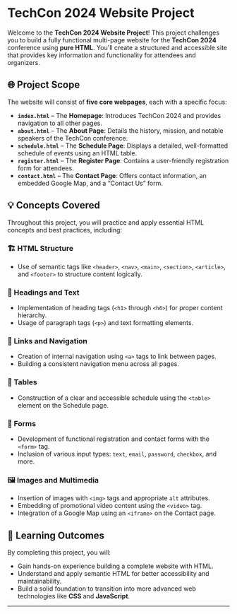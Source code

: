 # TechCon 2024 Website Project

Welcome to the **TechCon 2024 Website Project**! This project challenges you to build a fully functional multi-page website for the **TechCon 2024** conference using **pure HTML**. You'll create a structured and accessible site that provides key information and functionality for attendees and organizers.

## 🌐 Project Scope

The website will consist of **five core webpages**, each with a specific focus:

- **`index.html`** – The **Homepage**: Introduces TechCon 2024 and provides navigation to all other pages.
- **`about.html`** – The **About Page**: Details the history, mission, and notable speakers of the TechCon conference.
- **`schedule.html`** – The **Schedule Page**: Displays a detailed, well-formatted schedule of events using an HTML table.
- **`register.html`** – The **Register Page**: Contains a user-friendly registration form for attendees.
- **`contact.html`** – The **Contact Page**: Offers contact information, an embedded Google Map, and a “Contact Us” form.

## 💡 Concepts Covered

Throughout this project, you will practice and apply essential HTML concepts and best practices, including:

### 🏗️ HTML Structure
- Use of semantic tags like `<header>`, `<nav>`, `<main>`, `<section>`, `<article>`, and `<footer>` to structure content logically.

### 📝 Headings and Text
- Implementation of heading tags (`<h1>` through `<h6>`) for proper content hierarchy.
- Usage of paragraph tags (`<p>`) and text formatting elements.

### 🔗 Links and Navigation
- Creation of internal navigation using `<a>` tags to link between pages.
- Building a consistent navigation menu across all pages.

### 📅 Tables
- Construction of a clear and accessible schedule using the `<table>` element on the Schedule page.

### 🧾 Forms
- Development of functional registration and contact forms with the `<form>` tag.
- Inclusion of various input types: `text`, `email`, `password`, `checkbox`, and more.

### 🖼️ Images and Multimedia
- Insertion of images with `<img>` tags and appropriate `alt` attributes.
- Embedding of promotional video content using the `<video>` tag.
- Integration of a Google Map using an `<iframe>` on the Contact page.

## 🎯 Learning Outcomes

By completing this project, you will:
- Gain hands-on experience building a complete website with HTML.
- Understand and apply semantic HTML for better accessibility and maintainability.
- Build a solid foundation to transition into more advanced web technologies like **CSS** and **JavaScript**.

---
